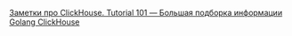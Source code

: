 [Заметки про ClickHouse. Tutorial 101 — Большая подборка информации](https://ivan-shamaev.ru/clickhouse-101-course-on-learn-clickhouse-com/)   
[Golang ClickHouse](https://clickhouse.uptrace.dev/clickhouse/configuration.html)
